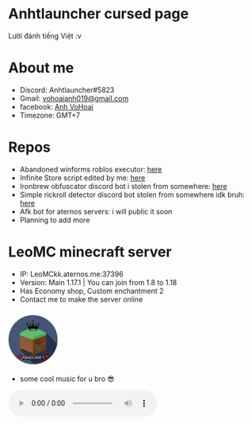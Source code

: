 

# Anhtlauncher cursed page

Lười đánh tiếng Việt :v

# About me

- Discord: Anhtlauncher#5823
- Gmail: vohoaianh019@gmail.com
- facebook: [Anh VoHoai](https://www.facebook.com/profile.php?id=100076227913028)
- Timezone: GMT+7

# Repos

-  Abandoned winforms roblos executor: [here](https://github.com/anhtlauncher/awe-roblos-executor)
-  Infinite Store script edited by me: [here](https://github.com/anhtlauncher/Infinite-Store)
-  Ironbrew obfuscator discord bot i stolen from somewhere: [here](https://github.com/anhtlauncher/ironbrew-bot)
-  Simple rickroll detector discord bot stolen from somewhere idk bruh: [here](https://github.com/anhtlauncher/may-phat-hien-rick-lan)
-  Afk bot for aternos servers: i will public it soon
-  Planning to add more

# LeoMC minecraft server 

- IP: LeoMCkk.aternos.me:37396
- Version: Main 1.17.1 | You can join from 1.8 to 1.18
- Has Economy shop, Custom enchantment 2
- Contact me to make the server online
### <img src="leomc_icon-removebg-preview.png" width="100" height="100">   

- some cool music for u bro 😎

<audio src="CODEX Installer Music.mp3" controls autoplay loop>
<p>If you are reading this, it is because your browser does not support the audio element.</p>
</audio>
